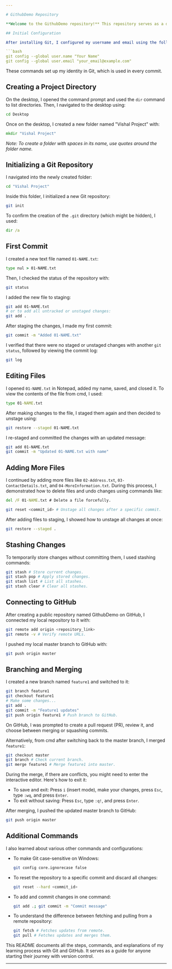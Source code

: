 ```yaml
---

# GithubDemo Repository

**Welcome to the GithubDemo repository!** This repository serves as a documentation of my journey learning and practicing Git, GitHub, and various Git commands. The journey began with downloading Git from [git-scm.com](https://git-scm.com) and configuring it on a Windows system.

## Initial Configuration

After installing Git, I configured my username and email using the following commands:

```bash
git config --global user.name "Your Name"
git config --global user.email "your_email@example.com"
```

These commands set up my identity in Git, which is used in every commit.

## Creating a Project Directory

On the desktop, I opened the command prompt and used the `dir` command to list directories. Then, I navigated to the desktop using:

```cmd
cd Desktop
```

Once on the desktop, I created a new folder named "Vishal Project" with:

```cmd
mkdir "Vishal Project"
```

*Note: To create a folder with spaces in its name, use quotes around the folder name.*

## Initializing a Git Repository

I navigated into the newly created folder:

```cmd
cd "Vishal Project"
```

Inside this folder, I initialized a new Git repository:

```bash
git init
```

To confirm the creation of the `.git` directory (which might be hidden), I used:

```cmd
dir /a
```

## First Commit

I created a new text file named `01-NAME.txt`:

```cmd
type nul > 01-NAME.txt
```

Then, I checked the status of the repository with:

```bash
git status
```

I added the new file to staging:

```bash
git add 01-NAME.txt
# or to add all untracked or unstaged changes:
git add .
```

After staging the changes, I made my first commit:

```bash
git commit -m "Added 01-NAME.txt"
```

I verified that there were no staged or unstaged changes with another `git status`, followed by viewing the commit log:

```bash
git log
```

## Editing Files

I opened `01-NAME.txt` in Notepad, added my name, saved, and closed it. To view the contents of the file from cmd, I used:

```cmd
type 01-NAME.txt
```

After making changes to the file, I staged them again and then decided to unstage using:

```bash
git restore --staged 01-NAME.txt
```

I re-staged and committed the changes with an updated message:

```bash
git add 01-NAME.txt
git commit -m "Updated 01-NAME.txt with name"
```

## Adding More Files

I continued by adding more files like `02-Address.txt`, `03-ContactDetails.txt`, and `04-MoreInformation.txt`. During this process, I demonstrated how to delete files and undo changes using commands like:

```cmd
del /F 01-NAME.txt # Delete a file forcefully.
```

```bash
git reset <commit_id> # Unstage all changes after a specific commit.
```

After adding files to staging, I showed how to unstage all changes at once:

```bash
git restore --staged .
```

## Stashing Changes

To temporarily store changes without committing them, I used stashing commands:

```bash
git stash # Store current changes.
git stash pop # Apply stored changes.
git stash list # List all stashes.
git stash clear # Clear all stashes.
```

## Connecting to GitHub

After creating a public repository named GithubDemo on GitHub, I connected my local repository to it with:

```bash
git remote add origin <repository_link>
git remote -v # Verify remote URLs.
```

I pushed my local master branch to GitHub with:

```bash
git push origin master
```

## Branching and Merging

I created a new branch named `feature1` and switched to it:

```bash
git branch feature1
git checkout feature1
# Make some changes...
git add .
git commit -m "Feature1 updates"
git push origin feature1 # Push branch to GitHub.
```

On GitHub, I was prompted to create a pull request (PR), review it, and choose between merging or squashing commits.

Alternatively, from cmd after switching back to the master branch, I merged `feature1`:

```bash
git checkout master
git branch # Check current branch.
git merge feature1 # Merge feature1 into master.
```

During the merge, if there are conflicts, you might need to enter the interactive editor. Here's how to exit it:

- To save and exit: Press `i` (insert mode), make your changes, press `Esc`, type `:wq`, and press `Enter`.
- To exit without saving: Press `Esc`, type `:q!`, and press `Enter`.

After merging, I pushed the updated master branch to GitHub:

```bash
git push origin master
```

## Additional Commands

I also learned about various other commands and configurations:

- To make Git case-sensitive on Windows:
  
  ```bash
  git config core.ignorecase false
  ```

- To reset the repository to a specific commit and discard all changes:
  
  ```bash
  git reset --hard <commit_id>
  ```

- To add and commit changes in one command:
  
  ```bash
  git add .; git commit -m "Commit message"
  ```

- To understand the difference between fetching and pulling from a remote repository:
  
  ```bash
  git fetch # Fetches updates from remote.
  git pull # Fetches updates and merges them.
  ```

This README documents all the steps, commands, and explanations of my learning process with Git and GitHub. It serves as a guide for anyone starting their journey with version control.

---
```

